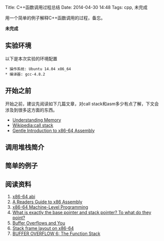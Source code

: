 Title: C++函数调用过程总结
Date: 2014-04-30 14:48
Tags: cpp, 未完成

[1]: http://www.ualberta.ca/CNS/RESEARCH/LinuxClusters/mem.html
[2]: http://en.wikipedia.org/wiki/Call_stack
[3]: http://cseweb.ucsd.edu/classes/sp10/cse141/pdf/02/S01_x86_64.key.pdf
[4]: http://www.x86-64.org/documentation/assembly.html
[5]: http://www.x86-64.org/documentation/abi-0.99.pdf
[6]: http://www.classes.cs.uchicago.edu/archive/2009/spring/22620-1/docs/handout-03.pdf
[7]: http://stackoverflow.com/questions/1395591/what-is-exactly-the-base-pointer-and-stack-pointer-to-what-do-they-point
[8]: http://turkeyland.net/projects/overflow/crash.php
[9]: http://eli.thegreenplace.net/2011/09/06/stack-frame-layout-on-x86-64/
[10]: http://www.tenouk.com/Bufferoverflowc/Bufferoverflow2a.html

用一个简单的例子解释C++函数调用的过程，备忘。

**未完成**

## 实验环境
以下是本次实验的环境配置

    * 操作系统: Ubuntu 14.04 x86_64
    * 编译器: gcc-4.8.2

## 开始之前
开始之前，建议先阅读如下几篇文章，对call stack和asm多少有点了解，下文会涉及到很多这方面的东西。

* [Understanding Memory][1]
* [Wikipedia:call stack][2]
* [Gentle Introduction to x86-64 Assembly][4]

## 调用堆栈简介

## 简单的例子

## 阅读资料
1. [x86-64 abi][5]
2. [A Readers Guide to x86 Assembly][3]
3. [x86-64 Machine-Level Programming][6]
4. [What is exactly the base pointer and stack pointer? To what do they point?][7]
5. [Buffer Overflows and You][8]
6. [Stack frame layout on x86-64][9]
7. [BUFFER OVERFLOW 6: The Function Stack][10]

